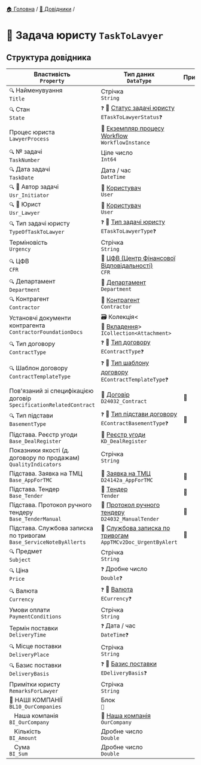 ﻿[🏠 Головна](../README.MD) / [📘 Довідники](./README.MD)  / 

# 📘 Задача юристу `TaskToLavyer`


## Структура довідника

| Властивість </br> `Property` | Тип даних </br> `DataType` | Примітки |
| --- | --- | --- |
| `🔍` Найменувуання </br> `Title` | Стрічка </br> `String` |  |
| `🔍` Стан </br> `State` | `❓` 🎲 [Статус задачі юристу](../Enums/ETaskToLawyerStatus.md) </br> `ETaskToLawyerStatus❓` |  |
| Процес юриста </br> `LawyerProcess` | 📘 [Екземпляр процесу Workflow](../Entities/WorkflowInstance.md) </br> `WorkflowInstance` |  |
| `🔍` № задачі </br> `TaskNumber` | Ціле число </br> `Int64` |  |
| `🔍` Дата задачі </br> `TaskDate` | Дата / час </br> `DateTime` |  |
| `🔍` 👤 Автор задачі </br> `Usr_Initiator` | 📘 [Користувач](../Entities/User.md) </br> `User` |  |
| `🔍` 👤 Юрист </br> `Usr_Lawyer` | 📘 [Користувач](../Entities/User.md) </br> `User` |  |
| `🔍` Тип задачі юристу </br> `TypeOfTaskToLawyer` | `❓` 🎲 [Тип задачі юристу](../Enums/ETaskToLawyerType.md) </br> `ETaskToLawyerType❓` |  |
| Терміновість </br> `Urgency` | Стрічка </br> `String` |  |
| `🔍` ЦФВ </br> `CFR` | 📘 [ЦФВ (Центр Фінансової Відповідальності)](../Entities/CFR.md) </br> `CFR` |  |
| `🔍` Департамент </br> `Department` | 📘 [Департамент](../Entities/Department.md) </br> `Department` |  |
| `🔍` Контрагент </br> `Contractor` | 📘 [Контрагент](../Entities/Contractor.md) </br> `Contractor` |  |
| Установчі документи контрагента </br> `ContractorFoundationDocs` | 🗃 Колекція<📘 [Вкладення](../Entities/Attachment.md)> </br> `ICollection<Attachment>` |  |
| `🔍` Тип договору </br> `ContractType` | `❓` 🎲 [Тип договору](../Enums/EContractType.md) </br> `EContractType❓` |  |
| `🔍` Шаблон договору </br> `ContractTemplateType` | `❓` 🎲 [Тип шаблону договору](../Enums/EContractTemplateType.md) </br> `EContractTemplateType❓` |  |
| Пов'язаний зі специфікацією договір </br> `SpecificationRelatedContract` | 📕 [Договір](../Documents/D24032_Contract.md) </br> `D24032_Contract` | 🚧 |
| `🔍` Тип підстави </br> `BasementType` | `❓` 🎲 [Тип підстави договору](../Enums/EContractBasementType.md) </br> `EContractBasementType❓` | 🚧 |
| Підстава. Реєстр угоди </br> `Base_DealRegister` | 📕 [Реєстр угоди](../Documents/KD_DealRegister.md) </br> `KD_DealRegister` |  |
| Показники якості (д. договору по продажам) </br> `QualityIndicators` | Стрічка </br> `String` |  |
| Підстава. Заявка на ТМЦ </br> `Base_AppForTMC` | 📕 [Заявка на ТМЦ](../Documents/D24142a_AppForTMC.md) </br> `D24142a_AppForTMC` | 🚧 |
| Підстава. Тендер </br> `Base_Tender` | 📘 [Тендер](../Entities/Tender.md) </br> `Tender` | 🚧 |
| Підстава. Протокол ручного тендеру </br> `Base_TenderManual` | 📕 [Протокол ручного тендеру](../Documents/D24032_ManualTender.md) </br> `D24032_ManualTender` | 🚧 |
| Підстава. Службова записка по тривогам </br> `Base_ServiceNoteByAllerts` | 📕 [Службова записка по тривогам](../Documents/AppTMCv2Doc_UrgentByAlert.md) </br> `AppTMCv2Doc_UrgentByAlert` | 🚧 |
| `🔍` Предмет </br> `Subject` | Стрічка </br> `String` |  |
| `🔍` Ціна </br> `Price` | `❓` Дробне число </br> `Double❓` |  |
| `🔍` Валюта </br> `Currency` | `❓` 🎲 [Валюта](../Enums/ECurrency.md) </br> `ECurrency❓` |  |
| Умови оплати </br> `PaymentConditions` | Стрічка </br> `String` |  |
| Термін поставки </br> `DeliveryTime` | `❓` Дата / час </br> `DateTime❓` |  |
| `🔍` Місце поставки </br> `DeliveryPlace` | Стрічка </br> `String` |  |
| `🔍` Базис поставки </br> `DeliveryBasis` | `❓` 🎲 [Базис поставки](../Enums/EDeliveryBasis.md) </br> `EDeliveryBasis❓` |  |
| Примітки юристу </br> `RemarksForLawyer` | Стрічка </br> `String` |  |
| 🧰 НАШІ КОМПАНІЇ </br> `BL10_OurCompanies` | Блок </br> `🚧` |  |
|    Наша компанія </br> `BI_OurCompany` | 📘 [Наша компанія](../Entities/OurCompany.md) </br> `OurCompany` |  |
|    Кількість </br> `BI_Amount` | Дробне число </br> `Double` |  |
|    Сума </br> `BI_Sum` | Дробне число </br> `Double` |  |